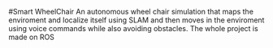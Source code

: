 #Smart WheelChair
An autonomous wheel chair simulation that maps the enviroment and localize itself using SLAM and then moves in the enviroment using voice commands while also avoiding obstacles.
The whole project is made on ROS
